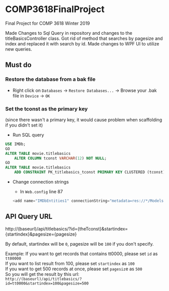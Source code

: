 # COMP3618FinalProject
Final Project for COMP 3618 Winter 2019 

Made Changes to Sql Query in repository and changes to the titleBasicsController class.  Got rid of method that searches by pagesize and index and replaced it with search by id.  Made changes to WPF UI to utilize new queries. 

## Must do
### Restore the database from a bak file
* Right click on `Databases` -> `Restore Databases...` -> Browse your .bak file in `Device` -> `OK`
### Set the tconst as the primary key
(since there wasn't a primary key, it would cause problem when scaffolding if you didn't set it)
* Run SQL query
```SQL
USE IMDb;  
GO
ALTER TABLE movie.titlebasics
	ALTER COLUMN tconst VARCHAR(12) NOT NULL;
GO
ALTER TABLE movie.titlebasics
	ADD CONSTRAINT PK_titlebasics_tconst PRIMARY KEY CLUSTERED (tconst); 
```
* Change connection strings
  * In `Web.config` line 87
  
  ```c#
  <add name="IMDbEntities1" connectionString="metadata=res://*/Models.MovieModel.csdl|res://*/Models.MovieModel.ssdl|res://*/Models.MovieModel.msl;provider=System.Data.SqlClient;provider connection string=&quot;data source=(YourServerName);initial catalog=IMDb;integrated security=True;multipleactiveresultsets=True;application name=EntityFramework&quot;" providerName="System.Data.EntityClient" />
  ```
## API Query URL
http://(baseurl)/api/titlebasics/?id={theTconst}&startindex={startindex}&pagesize={pagesize}<br>

By default, startindex will be `0`, pagesize will be `100` if you don't specify.<br>

Example:
If you want to get records that contains tt0000, please set `id` as `tt00000`<br>
If you want to list result from 100, please set `startindex` as `100`<br>
If you want to get 500 records at once, please set `pagesiz`e as `500`<br>
So you will get the result by this url:<br>
`http://(baseurl)/api/titlebasics/?id=tt0000&startindex=100&pagesize=500`<br>
